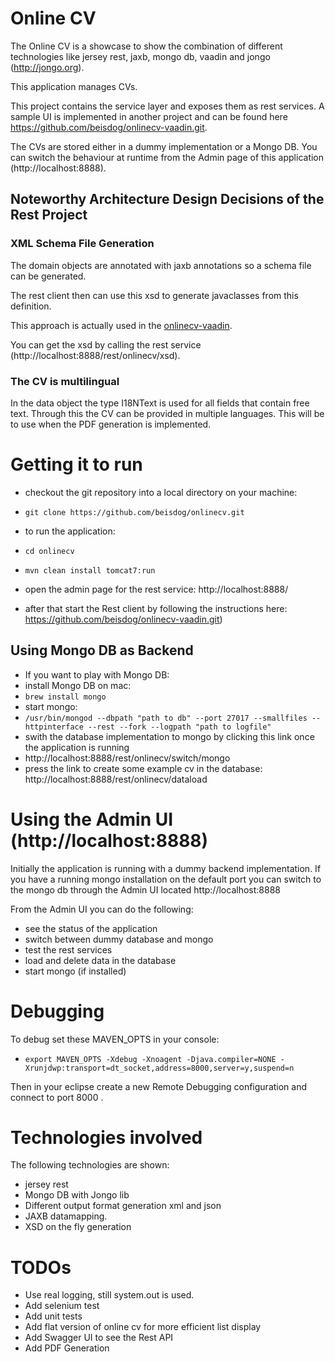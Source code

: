 # Online CV

The Online CV is a showcase to show the combination of different technologies like jersey rest, jaxb, mongo db, vaadin and jongo (http://jongo.org).

This application manages CVs. 

This project contains the service layer and exposes them as rest services.
A sample UI is implemented in another project and can be found here https://github.com/beisdog/onlinecv-vaadin.git.

The CVs are stored either in a dummy implementation or a Mongo DB. 
You can switch the behaviour at runtime from the Admin page of this application (http://localhost:8888). 

## Noteworthy Architecture Design Decisions of the Rest Project

### XML Schema File Generation
The domain objects are annotated with jaxb annotations so a schema file can be generated.

The rest client then can use this xsd to generate javaclasses from this definition. 

This approach is actually used in the [onlinecv-vaadin](https://github.com/beisdog/onlinecv-vaadin.git).

You can get the xsd by calling the rest service (http://localhost:8888/rest/onlinecv/xsd).

### The CV is multilingual
In the data object the type I18NText is used for all fields that contain free text. Through this the CV can
be provided in multiple languages. This will be to use when the PDF generation is implemented.  

# Getting it to run
* checkout the git repository into a local directory on your machine:
 * `git clone https://github.com/beisdog/onlinecv.git`

* to run the application:
 * `cd onlinecv`
 * `mvn clean install tomcat7:run`
* open the admin page for the rest service: http://localhost:8888/
* after that start the Rest client by following the instructions here: https://github.com/beisdog/onlinecv-vaadin.git)

## Using Mongo DB as Backend
* If you want to play with Mongo DB: 
 * install Mongo DB on mac: 
  * `brew install mongo`
 * start mongo: 
  * `/usr/bin/mongod --dbpath "path to db" --port 27017 --smallfiles --httpinterface --rest --fork --logpath "path to logfile"`
 * swith the database implementation to mongo by clicking this link once the application is running
  * http://localhost:8888/rest/onlinecv/switch/mongo
  * press the link to create some example cv in the database: http://localhost:8888/rest/onlinecv/dataload

# Using the Admin UI (http://localhost:8888)
Initially the application is running with a dummy backend implementation. If you have a running mongo installation on the default port
you can switch to the mongo db through the Admin UI located http://localhost:8888 

From the Admin UI you can do the following:
* see the status of the application
* switch between dummy database and mongo
* test the rest services
* load and delete data in the database
* start mongo (if installed)

# Debugging
To debug set these MAVEN_OPTS in your console:

* `export MAVEN_OPTS -Xdebug -Xnoagent -Djava.compiler=NONE -Xrunjdwp:transport=dt_socket,address=8000,server=y,suspend=n` 

Then in your eclipse create a new Remote Debugging configuration and connect to port 8000 .

# Technologies involved
The following technologies are shown:

* jersey rest 
* Mongo DB with Jongo lib
* Different output format generation xml and json
* JAXB datamapping.
* XSD on the fly generation

# TODOs
* Use real logging, still system.out is used.
* Add selenium test
* Add unit tests
* Add flat version of online cv for more efficient list display
* Add Swagger UI to see the Rest API
* Add PDF Generation


